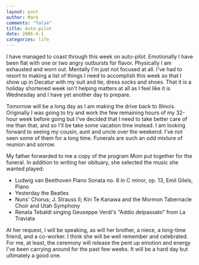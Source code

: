 ```yaml
--- 
layout: post
author: Mark
comments: "false"
title: Auto-pilot
date: 2006-6-1
categories: life
---
```

I have managed to coast through this week on auto-pilot. Emotionally I have been flat with one or two angry outbursts for flavor. Physically I am exhausted and worn out. Mentally I'm just not focused at all. I've had to resort to making a list of things I need to accomplish this week so that I show up in Decatur with my suit and tie, dress socks and shoes. That it is a holiday shortened week isn't helping matters at all as I feel like it is Wednesday and I have yet another day to prepare.

Tomorrow will be a long day as I am making the drive back to Illinois. Originally I was going to try and work the few remaining hours of my 32-hour week before going but I've decided that I need to take better care of me than that, and so I'll be take some vacation time instead. I am looking forward to seeing my cousin, aunt and uncle over the weekend. I've not seen some of them for a long time. Funerals are such an odd mixture of reunion and sorrow.

My father forwarded to me a copy of the program Mom put together for the funeral. In addition to writing her obituary, she selected the music she wanted played:
<ul>
<li class="il">Ludwig van Beethoven Piano Sonata no. 8 in C minor, op. 13, Emil Gilels, Piano</li>
<li class="il">Yesterday the Beatles</li>
<li class="il">Nuns' Chorus; J. Strauss II; Kiri Te Kanawa and the Mormon Tabernacle Choir and Utah Symphony</li>
<li class="il">Renata Tebaldi singing Geuseppe Verdi's "Addio delpassato" from La Traviata</li>
</ul>
At her request, I will be speaking, as will her brother, a niece, a long-time friend, and a co-worker. I think she will be well remember and celebrated. For me, at least, the ceremony will release the pent up emotion and energy I've been carrying around for the past few weeks. It will be a hard day but ultimately a good one.
